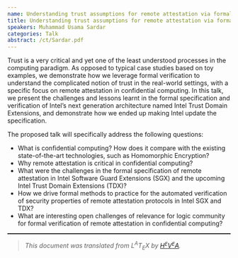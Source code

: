 ```yaml
---
name: Understanding trust assumptions for remote attestation via formal verification 
title: Understanding trust assumptions for remote attestation via formal verification 
speakers: Muhammad Usama Sardar
categories: Talk
abstract: /ct/Sardar.pdf
---
```

<p>Trust is a very critical and yet one of the least understood processes in the computing paradigm. As opposed to typical case studies based on toy examples, we demonstrate how we leverage formal verification to understand the complicated notion of trust in the real-world settings, with a specific focus on remote attestation in confidential computing. In this talk, we present the challenges and lessons learnt in the formal specification and verification of Intel&#x2019;s next generation architecture named Intel Trust Domain Extensions, and demonstrate how we ended up making Intel update the specification. </p><p>The proposed talk will specifically address the following questions:
</p><ul class="itemize"><li class="li-itemize">
What is confidential computing? How does it compare with the existing state-of-the-art technologies, such as Homomorphic Encryption? 
</li><li class="li-itemize">Why remote attestation is critical in confidential computing?
</li><li class="li-itemize">What were the challenges in the formal specification of remote attestation in Intel Software Guard Extensions (SGX) and the upcoming Intel Trust Domain Extensions (TDX)?
</li><li class="li-itemize">How we drive formal methods to practice for the automated verification of security properties of remote attestation protocols in Intel SGX and TDX? 
</li><li class="li-itemize">What are interesting open challenges of relevance for logic community for formal verification of remote attestation in confidential computing? 
</li></ul><!--CUT END -->
<!--HTMLFOOT-->
<!--ENDHTML-->
<!--FOOTER-->
<hr style="height:2"><blockquote class="quote"><em>This document was translated from L<sup>A</sup>T<sub>E</sub>X by
</em><a href="http://hevea.inria.fr/index.html"><em>H</em><em><span style="font-size:small"><sup>E</sup></span></em><em>V</em><em><span style="font-size:small"><sup>E</sup></span></em><em>A</em></a><em>.</em></blockquote>
